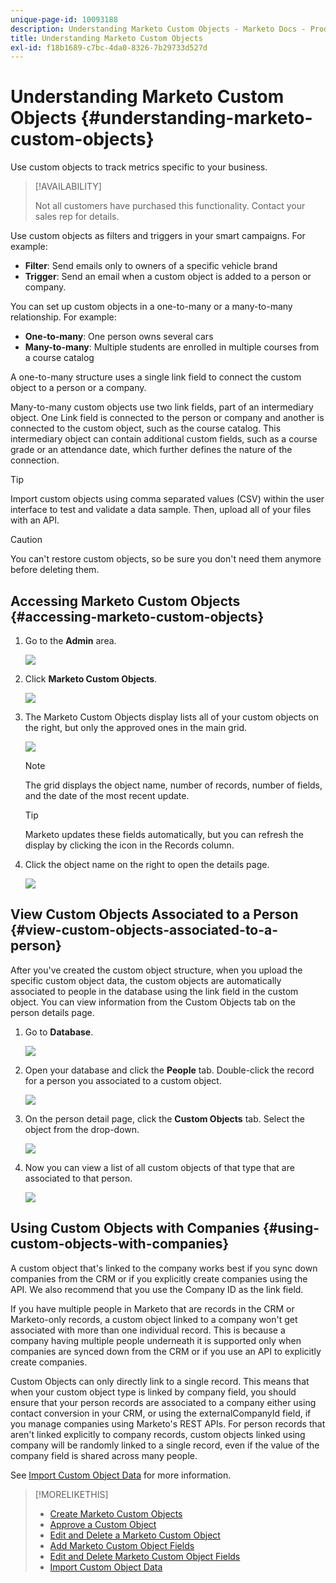 ```yaml
---
unique-page-id: 10093188
description: Understanding Marketo Custom Objects - Marketo Docs - Product Documentation
title: Understanding Marketo Custom Objects
exl-id: f18b1689-c7bc-4da0-8326-7b29733d527d
---
```

# Understanding Marketo Custom Objects {#understanding-marketo-custom-objects}

Use custom objects to track metrics specific to your business.

>[!AVAILABILITY]
>
>Not all customers have purchased this functionality. Contact your sales rep for details.

Use custom objects as filters and triggers in your smart campaigns. For example:

* **Filter**: Send emails only to owners of a specific vehicle brand
* **Trigger**: Send an email when a custom object is added to a person or company.

You can set up custom objects in a one-to-many or a many-to-many relationship. For example:

* **One-to-many**: One person owns several cars
* **Many-to-many**: Multiple students are enrolled in multiple courses from a course catalog

A one-to-many structure uses a single link field to connect the custom object to a person or a company.

Many-to-many custom objects use two link fields, part of an intermediary object. One Link field is connected to the person or company and another is connected to the custom object, such as the course catalog. This intermediary object can contain additional custom fields, such as a course grade or an attendance date, which further defines the nature of the connection.

>[!TIP]
>
>Import custom objects using comma separated values (CSV) within the user interface to test and validate a data sample. Then, upload all of your files with an API.

>[!CAUTION]
>
>You can't restore custom objects, so be sure you don't need them anymore before deleting them.

## Accessing Marketo Custom Objects {#accessing-marketo-custom-objects}

1. Go to the **Admin** area.

   ![](assets/understanding-marketo-custom-objects-1.png)

1. Click **Marketo Custom Objects**.

   ![](assets/understanding-marketo-custom-objects-2.png)

1. The Marketo Custom Objects display lists all of your custom objects on the right, but only the approved ones in the main grid.

   ![](assets/understanding-marketo-custom-objects-3.png)

   >[!NOTE]
   >
   >The grid displays the object name, number of records, number of fields, and the date of the most recent update.

   >[!TIP]
   >
   >Marketo updates these fields automatically, but you can refresh the display by clicking the icon in the Records column.

1. Click the object name on the right to open the details page.

   ![](assets/understanding-marketo-custom-objects-4.png)

## View Custom Objects Associated to a Person {#view-custom-objects-associated-to-a-person}

After you've created the custom object structure, when you upload the specific custom object data, the custom objects are automatically associated to people in the database using the link field in the custom object. You can view information from the Custom Objects tab on the person details page.

1. Go to **Database**.

   ![](assets/understanding-marketo-custom-objects-5.png)

1. Open your database and click the **People** tab. Double-click the record for a person you associated to a custom object.

   ![](assets/understanding-marketo-custom-objects-6.png)

1. On the person detail page, click the **Custom Objects** tab. Select the object from the drop-down.

   ![](assets/understanding-marketo-custom-objects-7.png)

1. Now you can view a list of all custom objects of that type that are associated to that person.

   ![](assets/understanding-marketo-custom-objects-8.png)

## Using Custom Objects with Companies {#using-custom-objects-with-companies}

   A custom object that's linked to the company works best if you sync down companies from the CRM or if you explicitly create companies using the API. We also recommend that you use the Company ID as the link field.

   If you have multiple people in Marketo that are records in the CRM or Marketo-only records, a custom object linked to a company won't get associated with more than one individual record. This is because a company having multiple people underneath it is supported only when companies are synced down from the CRM or if you use an API to explicitly create companies.

   Custom Objects can only directly link to a single record. This means that when your custom object type is linked by company field, you should ensure that your person records are associated to a company either using contact conversion in your CRM, or using the externalCompanyId field, if you manage companies using Marketo's REST APIs. For person records that aren't linked explicitly to company records, custom objects linked using company will be randomly linked to a single record, even if the value of the company field is shared across many people.

   See [Import Custom Object Data](/help/marketo/product-docs/administration/marketo-custom-objects/import-custom-object-data.md) for more information.

>[!MORELIKETHIS]
>
>* [Create Marketo Custom Objects](/help/marketo/product-docs/administration/marketo-custom-objects/create-marketo-custom-objects.md)
>* [Approve a Custom Object](/help/marketo/product-docs/administration/marketo-custom-objects/approve-a-custom-object.md)
>* [Edit and Delete a Marketo Custom Object](/help/marketo/product-docs/administration/marketo-custom-objects/edit-and-delete-a-marketo-custom-object.md)
>* [Add Marketo Custom Object Fields](/help/marketo/product-docs/administration/marketo-custom-objects/add-marketo-custom-object-fields.md)
>* [Edit and Delete Marketo Custom Object Fields](/help/marketo/product-docs/administration/marketo-custom-objects/edit-and-delete-marketo-custom-object-fields.md)
>* [Import Custom Object Data](/help/marketo/product-docs/administration/marketo-custom-objects/import-custom-object-data.md)
